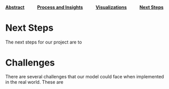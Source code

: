 #### [Abstract](index.md)            [Process and Insights](process.md)            [Visualizations](visuals.md)            [Next Steps](nextsteps.md)

# Next Steps

The next steps for our project are to 

# Challenges

There are several challenges that our model could face when implemented in the real world. These are